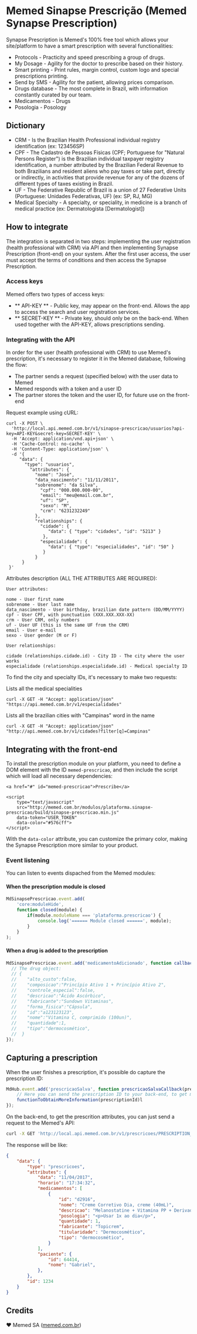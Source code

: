 # Memed Sinapse Prescrição (Memed Synapse Prescription)

Synapse Prescription is Memed's 100% free tool which allows your site/platform to have a smart prescription with several functionalities:

- Protocols - Practicity and speed prescribing a group of drugs.
- My Dosage - Agility for the doctor to prescribe based on their history.
- Smart printing - Print rules, margin control, custom logo and special prescriptions printing.
- Send by SMS - Agility for the patient, allowing prices comparison.
- Drugs database - The most complete in Brazil, with information constantly curated by our team.
- Medicamentos - Drugs
- Posologia - Posology

## Dictionary

- CRM - Is the Brazilian Health Professional individual registry identification (ex: 123456SP)
- CPF - The Cadastro de Pessoas Físicas (CPF; Portuguese for "Natural Persons Register") is the Brazilian individual taxpayer registry identification, a number attributed by the Brazilian Federal Revenue to both Brazilians and resident aliens who pay taxes or take part, directly or indirectly, in activities that provide revenue for any of the dozens of different types of taxes existing in Brazil.
- UF - The Federative Republic of Brazil is a union of 27 Federative Units (Portuguese: Unidades Federativas, UF) (ex: SP, RJ, MG)
- Medical Specialty - A specialty, or speciality, in medicine is a branch of medical practice (ex: Dermatologista [Dermatologist])

## How to integrate
The integration is separated in two steps: implementing the user registration (health professional with CRM) via API and then implementing Synapse Prescription (front-end) on your system.
After the first user access, the user must accept the terms of conditions and then access the Synapse Prescription.

### Access keys
Memed offers two types of access keys:

- ** API-KEY ** - Public key, may appear on the front-end. Allows the app to access the search and user registration services.
- ** SECRET-KEY ** - Private key, should only be on the back-end. When used together with the API-KEY, allows prescriptions sending.

### Integrating with the API
In order for the user (health professional with CRM) to use Memed's prescription, it's necessary to register it in the Memed database, following the flow:

- The partner sends a request (specified below) with the user data to Memed
- Memed responds with a token and a user ID
- The partner stores the token and the user ID, for future use on the front-end

Request example using cURL:
```curl
curl -X POST \
  'http://local.api.memed.com.br/v1/sinapse-prescricao/usuarios?api-key=API-KEY&secret-key=SECRET-KEY' \
  -H 'Accept: application/vnd.api+json' \
  -H 'Cache-Control: no-cache' \
  -H 'Content-Type: application/json' \
  -d '{
     "data": {
       "type": "usuarios",
         "attributes": {
           "nome": "José",
           "data_nascimento": "11/11/2011",
           "sobrenome": "da Silva",
             "cpf": "000.000.000-00",
             "email": "meu@email.com.br",
             "uf": "SP",
             "sexo": "M",
             "crm": "6231232249"
           },
           "relationships": {
             "cidade": {
                "data": { "type": "cidades", "id": "5213" }
              },
             "especialidade": {
                "data": { "type": "especialidades", "id": "50" }
              }
           }
      }
 }'
```

Attributes description (ALL THE ATTRIBUTES ARE REQUIRED):
```
User attributes:

nome - User first name
sobrenome - User last name
data_nascimento - User birthday, brazilian date pattern (DD/MM/YYYY)
cpf - User CPF, with punctuation (XXX.XXX.XXX-XX)
crm - User CRM, only numbers
uf - User UF (this is the same UF from the CRM)
email - User e-mail
sexo - User gender (M or F)

User relationships:

cidade (relationships.cidade.id) - City ID - The city where the user works
especialidade (relationships.especialidade.id) - Medical specialty ID
```

To find the city and specialty IDs, it's necessary to make two requests:

Lists all the medical specialities
```
curl -X GET -H "Accept: application/json" "https://api.memed.com.br/v1/especialidades"
```

Lists all the brazilian cities with "Campinas" word in the name
```
curl -X GET -H "Accept: application/json" "http://api.memed.com.br/v1/cidades?filter[q]=Campinas"
```

## Integrating with the front-end

To install the prescription module on your platform, you need to define a DOM element with the ID `memed-prescricao`, and then include the script which will load all necessary dependencies:

```
<a href="#" id="memed-prescricao">Prescribe</a>

<script
    type="text/javascript"
    src="http://memed.com.br/modulos/plataforma.sinapse-prescricao/build/sinapse-prescricao.min.js"
    data-token="USER_TOKEN"
    data-color="#576cff">
</script>
```

With the `data-color` attribute, you can customize the primary color, making the Synapse Prescription more similar to your product.

### Event listening
You can listen to events dispached from the Memed modules:

#### When the prescription module is closed
```js
MdSinapsePrescricao.event.add(
    'core:moduleHide',
    function closed(module) {
        if(module.moduleName === 'plataforma.prescricao') {
            console.log('====== Module closed ======', module);
        }
    }
);
```

#### When a drug is added to the prescription
```js
MdSinapsePrescricao.event.add('medicamentoAdicionado', function callback(drug) {
  // The drug object:
  // {
  //    "alto_custo":false,
  //    "composicao":"Princípio Ativo 1 + Princípio Ativo 2",
  //    "controle_especial":false,
  //    "descricao":"Ácido Ascórbico",
  //    "fabricante":"Sundown Vitaminas",
  //    "forma_fisica":"Cápsula",
  //    "id":"a123123123",
  //    "nome":"Vitamina C, comprimido (100un)",
  //    "quantidade":1,
  //    "tipo":"dermocosmético",
  //  }
});
```

## Capturing a prescription
When the user finishes a prescription, it's possible do capture the prescription ID:
```javascript
MdHub.event.add('prescricaoSalva', function prescricaoSalvaCallback(prescriptionId) {
	// Here you can send the prescription ID to your back-end, to get more info of the prescription
	functionToObtainMoreInformation(prescriptionId)l
});
```

On the back-end, to get the prescrition attributes, you can just send a request to the Memed's API:

```bash
curl -X GET 'http://local.api.memed.com.br/v1/prescricoes/PRESCRIPTION_ID?token=USER_TOKEN' -H 'accept: application/json'
```

The response will be like:

```json
{
    "data": {
        "type": "prescricoes",
        "attributes": {
            "data": "11/04/2017",
            "horario": "17:34:32",
            "medicamentos": [
                {
                    "id": "d2916",
                    "nome": "Creme Corretivo Dia, creme (40mL)",
                    "descricao": "Melanostatine + Vitamina PP + Derivados de vitamina C",
                    "posologia": "<p>Usar 1x ao dia</p>",
                    "quantidade": 1,
                    "fabricante": "Topicrem",
                    "titularidade": "Dermocosmético",
                    "tipo": "dermocosmético",
                }
            ],
            "paciente": {
                "id": 64414,
                "nome": "Gabriel",
            },
        },
        "id": 1234
    }
}
```

## Credits

:heart: Memed SA ([memed.com.br](https://memed.com.br))
